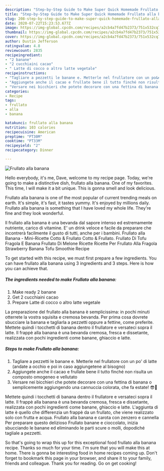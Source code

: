 ```yaml
---
description: "Step-by-Step Guide to Make Super Quick Homemade Frullato alla banana"
title: "Step-by-Step Guide to Make Super Quick Homemade Frullato alla banana"
slug: 208-step-by-step-guide-to-make-super-quick-homemade-frullato-alla-banana
date: 2020-07-22T15:23:53.677Z
image: https://img-global.cpcdn.com/recipes/a2cb4a7fd47b2373/751x532cq70/frullato-alla-banana-recipe-main-photo.jpg
thumbnail: https://img-global.cpcdn.com/recipes/a2cb4a7fd47b2373/751x532cq70/frullato-alla-banana-recipe-main-photo.jpg
cover: https://img-global.cpcdn.com/recipes/a2cb4a7fd47b2373/751x532cq70/frullato-alla-banana-recipe-main-photo.jpg
author: Dustin Jefferson
ratingvalue: 4.8
reviewcount: 2835
recipeingredient:
- "2 banane"
- "2 cucchiaini cacao"
- " Latte di cocco o altro latte vegetale"
recipeinstructions:
- "Tagliare a pezzetti le banane e. Metterle nel frullatore con un po&#39; di latte (andate a occhio e poi in caso aggiungetene al bisogno)"
- "Aggiungete anche il cacao e frullate bene il tutto finché non risulta un composto omogeneo e vellutato"
- "Versare nei bicchieri che potete decorare con una fettina di banana o semplicemente aggiungendo una cannuccia colorata, che fa estate! 😎🌴"
categories:
- Recipe
tags:
- frullato
- alla
- banana

katakunci: frullato alla banana 
nutrition: 103 calories
recipecuisine: American
preptime: "PT30M"
cooktime: "PT33M"
recipeyield: "2"
recipecategory: Dinner

---
```



![Frullato alla banana](https://img-global.cpcdn.com/recipes/a2cb4a7fd47b2373/751x532cq70/frullato-alla-banana-recipe-main-photo.jpg)

Hello everybody, it's me, Dave, welcome to my recipe page. Today, we're going to make a distinctive dish, frullato alla banana. One of my favorites. This time, I will make it a bit unique. This is gonna smell and look delicious.

Frullato alla banana is one of the most popular of current trending meals on earth. It's simple, it's fast, it tastes yummy. It's enjoyed by millions daily. Frullato alla banana is something that I have loved my whole life. They're fine and they look wonderful.

Il frullato alla banana è una bevanda dal sapore intenso ed estremamente nutriente, carico di vitamine. E&#39; un drink veloce e facile da preparare che incontrerà facilmente il gusto di tutti, anche per i bambini. Frullato alla Banana - Mini-Ricette Cotto &amp; Frullato Cotto &amp; Frullato. Frullato Di Tofu Fragola E Banana Frullato Di Melone Ricette Ricette Per Frullato Alla Fragola Strawberry Banana Tofu Smoothie Recipe


To get started with this recipe, we must first prepare a few ingredients. You can have frullato alla banana using 3 ingredients and 3 steps. Here is how you can achieve that.

<!--inarticleads1-->

##### The ingredients needed to make Frullato alla banana:

1. Make ready 2 banane
1. Get 2 cucchiaini cacao
1. Prepare  Latte di cocco o altro latte vegetale


La preparazione del frullato alla banana è semplicissima: in pochi minuti otterrete la vostra squisita e cremosa bevanda. Per prima cosa dovrete sbucciare la banana e tagliarla a pezzetti oppure a fettine, come preferite. Mettete quindi i tocchetti di banana dentro il frullatore e versateci sopra il latte. Il frappè alla banana è una bevanda cremosa, fresca e dissetante, realizzata con pochi ingredienti come banane, ghiaccio e latte. 

<!--inarticleads2-->

##### Steps to make Frullato alla banana:

1. Tagliare a pezzetti le banane e. Metterle nel frullatore con un po&#39; di latte (andate a occhio e poi in caso aggiungetene al bisogno)
1. Aggiungete anche il cacao e frullate bene il tutto finché non risulta un composto omogeneo e vellutato
1. Versare nei bicchieri che potete decorare con una fettina di banana o semplicemente aggiungendo una cannuccia colorata, che fa estate! 😎🌴


Mettete quindi i tocchetti di banana dentro il frullatore e versateci sopra il latte. Il frappè alla banana è una bevanda cremosa, fresca e dissetante, realizzata con pochi ingredienti come banane, ghiaccio e latte. L&#39;aggiunta di latte è quello che differenzia un frappè da un frullato, che viene realizzato solo con frutta e acqua. Frullato alla banana e carota con zenzero e cannella Per preparare questo delizioso Frullato banane e cioccolato, inizia sbucciando le banane ed eliminando le parti scure o molli, dopodiché tagliale a pezzetti. 

So that's going to wrap this up for this exceptional food frullato alla banana recipe. Thanks so much for your time. I'm sure that you will make this at home. There is gonna be interesting food in home recipes coming up. Don't forget to bookmark this page in your browser, and share it to your family, friends and colleague. Thank you for reading. Go on get cooking!
